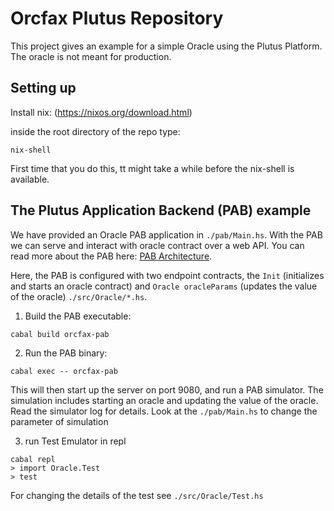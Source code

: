 # Orcfax Plutus Repository


This project gives an example for a simple Oracle using the Plutus Platform. The oracle is not meant for production.


## Setting up

Install nix: (https://nixos.org/download.html)

inside the root directory of the repo type:

```
nix-shell
```

First time that you do this, tt might take a while before the nix-shell is available.

## The Plutus Application Backend (PAB) example

We have provided an Oracle PAB application in `./pab/Main.hs`. With the PAB we can serve and interact
with oracle contract over a web API. You can read more about the PAB here: [PAB Architecture](https://github.com/input-output-hk/plutus-apps/blob/main/plutus-pab/ARCHITECTURE.adoc).


Here, the PAB is configured with two endpoint contracts, the `Init` (initializes and starts an oracle contract) and `Oracle oracleParams` (updates the value of the oracle) `./src/Oracle/*.hs`.

1. Build the PAB executable:

```
cabal build orcfax-pab
```

2. Run the PAB binary:

```
cabal exec -- orcfax-pab
````

This will then start up the server on port 9080, and run a PAB simulator. The simulation includes starting an oracle and updating the value of the oracle. Read the simulator log for details. Look at the `./pab/Main.hs` to change the parameter of simulation

3.  run Test Emulator in repl

```
cabal repl
> import Oracle.Test
> test
```

For changing the details of the test see `./src/Oracle/Test.hs`
